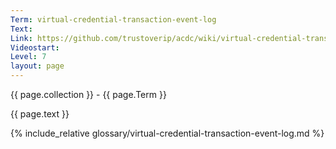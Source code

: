 ```yaml
---
Term: virtual-credential-transaction-event-log
Text: 
Link: https://github.com/trustoverip/acdc/wiki/virtual-credential-transaction-event-log.md
Videostart: 
Level: 7
layout: page
---
```


{{ page.collection }} - {{ page.Term }}

   {{ page.text }}

{% include_relative glossary/virtual-credential-transaction-event-log.md %}
